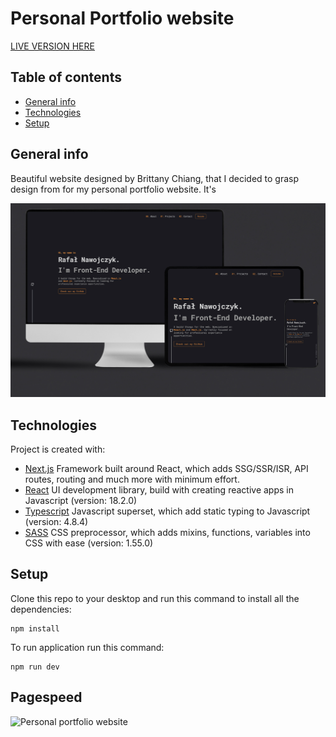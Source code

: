 # Personal Portfolio website

[LIVE VERSION HERE](https://rafalnawojczyk.pl/)

## Table of contents

-   [General info](#general-info)
-   [Technologies](#technologies)
-   [Setup](#setup)

## General info

Beautiful website designed by Brittany Chiang, that I decided to grasp design from for my personal portfolio website. It's 

![Personal portfolio website](https://github.com/rafalnawojczyk/rafalnawojczyk/blob/main/project-photo.jpg?raw=true)

## Technologies

Project is created with:

-   [Next.js](https://nextjs.org/docs/getting-started) Framework built around React, which adds SSG/SSR/ISR, API routes, routing and much more with minimum effort.
-   [React](https://reactjs.org/) UI development library, build with creating reactive apps in Javascript (version: 18.2.0)
-   [Typescript](https://reactjs.org/) Javascript superset, which add static typing to Javascript (version: 4.8.4)
-   [SASS](https://sass-lang.com/) CSS preprocessor, which adds mixins, functions, variables into CSS with ease (version: 1.55.0)

## Setup

Clone this repo to your desktop and run this command to install all the dependencies:

```
npm install
```

To run application run this command:

```
npm run dev 
```

## Pagespeed
![Personal portfolio website](https://github.com/rafalnawojczyk/Personal-Portfolio-Website/blob/main/public/pagespeed.png?raw=true )
